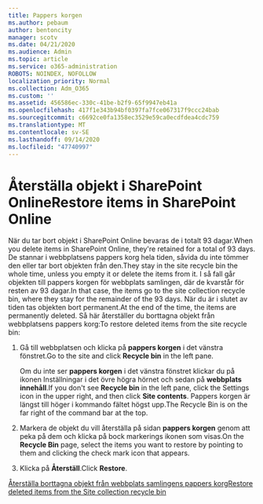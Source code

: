 ```yaml
---
title: Pappers korgen
ms.author: pebaum
author: bentoncity
manager: scotv
ms.date: 04/21/2020
ms.audience: Admin
ms.topic: article
ms.service: o365-administration
ROBOTS: NOINDEX, NOFOLLOW
localization_priority: Normal
ms.collection: Adm_O365
ms.custom: ''
ms.assetid: 456586ec-330c-41be-b2f9-65f9947eb41a
ms.openlocfilehash: 417f1e343b94bf0397fa7fce067317f9ccc24bab
ms.sourcegitcommit: c6692ce0fa1358ec3529e59ca0ecdfdea4cdc759
ms.translationtype: MT
ms.contentlocale: sv-SE
ms.lasthandoff: 09/14/2020
ms.locfileid: "47740997"
---
```

# <a name="restore-items-in-sharepoint-online"></a><span data-ttu-id="1456b-102">Återställa objekt i SharePoint Online</span><span class="sxs-lookup"><span data-stu-id="1456b-102">Restore items in SharePoint Online</span></span>

<span data-ttu-id="1456b-103">När du tar bort objekt i SharePoint Online bevaras de i totalt 93 dagar.</span><span class="sxs-lookup"><span data-stu-id="1456b-103">When you delete items in SharePoint Online, they're retained for a total of 93 days.</span></span> <span data-ttu-id="1456b-104">De stannar i webbplatsens pappers korg hela tiden, såvida du inte tömmer den eller tar bort objekten från den.</span><span class="sxs-lookup"><span data-stu-id="1456b-104">They stay in the site recycle bin the whole time, unless you empty it or delete the items from it.</span></span> <span data-ttu-id="1456b-105">I så fall går objekten till pappers korgen för webbplats samlingen, där de kvarstår för resten av 93 dagar.</span><span class="sxs-lookup"><span data-stu-id="1456b-105">In that case, the items go to the site collection recycle bin, where they stay for the remainder of the 93 days.</span></span> <span data-ttu-id="1456b-106">När du är i slutet av tiden tas objekten bort permanent.</span><span class="sxs-lookup"><span data-stu-id="1456b-106">At the end of the time, the items are permanently deleted.</span></span> <span data-ttu-id="1456b-107">Så här återställer du borttagna objekt från webbplatsens pappers korg:</span><span class="sxs-lookup"><span data-stu-id="1456b-107">To restore deleted items from the site recycle bin:</span></span>
  
1. <span data-ttu-id="1456b-108">Gå till webbplatsen och klicka på **pappers korgen** i det vänstra fönstret.</span><span class="sxs-lookup"><span data-stu-id="1456b-108">Go to the site and click **Recycle bin** in the left pane.</span></span> 
    
    <span data-ttu-id="1456b-109">Om du inte ser **pappers korgen** i det vänstra fönstret klickar du på ikonen Inställningar i det övre högra hörnet och sedan på **webbplats innehåll**.</span><span class="sxs-lookup"><span data-stu-id="1456b-109">If you don't see **Recycle bin** in the left pane, click the Settings icon in the upper right, and then click **Site contents**.</span></span> <span data-ttu-id="1456b-110">Pappers korgen är längst till höger i kommando fältet högst upp.</span><span class="sxs-lookup"><span data-stu-id="1456b-110">The Recycle Bin is on the far right of the command bar at the top.</span></span>
    
2. <span data-ttu-id="1456b-111">Markera de objekt du vill återställa på sidan **pappers korgen** genom att peka på dem och klicka på bock markerings ikonen som visas.</span><span class="sxs-lookup"><span data-stu-id="1456b-111">On the **Recycle Bin** page, select the items you want to restore by pointing to them and clicking the check mark icon that appears.</span></span> 
    
3. <span data-ttu-id="1456b-112">Klicka på **Återställ**.</span><span class="sxs-lookup"><span data-stu-id="1456b-112">Click **Restore**.</span></span>
    
[<span data-ttu-id="1456b-113">Återställa borttagna objekt från webbplats samlingens pappers korg</span><span class="sxs-lookup"><span data-stu-id="1456b-113">Restore deleted items from the Site collection recycle bin</span></span>](https://go.microsoft.com/fwlink/?linkid=866439)
  

